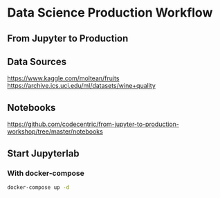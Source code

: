 # Data Science Production Workflow
## From Jupyter to Production

## Data Sources

https://www.kaggle.com/moltean/fruits
https://archive.ics.uci.edu/ml/datasets/wine+quality

## Notebooks

https://github.com/codecentric/from-jupyter-to-production-workshop/tree/master/notebooks

## Start Jupyterlab
### With docker-compose
```bash
docker-compose up -d
```